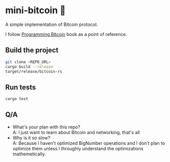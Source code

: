 # mini-bitcoin 🦀

A simple implementation of Bitcoin protocol.

I follow [Programming Bitcoin](https://www.amazon.com/Programming-Bitcoin-Learn-Program-Scratch/dp/1492031496)
book as a point of reference.

## Build the project
```bash
git clone <REPO_URL>
cargo build --release
target/release/bitcoin-rs
```

## Run tests
```bash
cargo test
```

## Q/A
- What's your plan with this repo? <br>
  A: I just want to learn about Bitcoin and networking, that's all
- Why is it so slow? <br>
  A: Because I haven't optimized BigNumber operations and I don't plan to optimize them unless I throughly understand the optimizations mathemetically.
